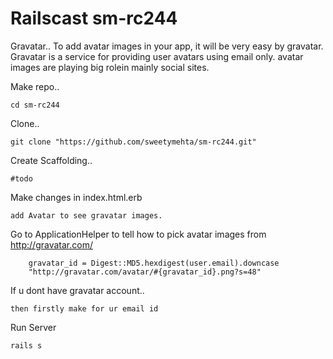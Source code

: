 
Railscast sm-rc244
===================

Gravatar..
To add avatar images in your app, it will be very easy by gravatar. Gravatar is a service for providing user avatars using email only.
avatar images are playing big rolein mainly social sites.

Make repo..
```
cd sm-rc244
```

Clone..
```
git clone "https://github.com/sweetymehta/sm-rc244.git"
```

Create Scaffolding..
```
#todo
```
Make changes in index.html.erb 
```
add Avatar to see gravatar images.
```
Go to ApplicationHelper to tell how to pick avatar images from http://gravatar.com/
```
	gravatar_id = Digest::MD5.hexdigest(user.email).downcase
	"http://gravatar.com/avatar/#{gravatar_id}.png?s=48"
```
If u dont have gravatar account..
```
then firstly make for ur email id
```
Run Server
```
rails s
```	

